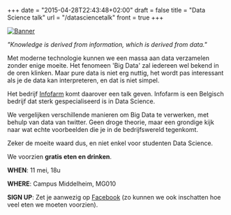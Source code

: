 +++
date = "2015-04-28T22:43:48+02:00"
draft = false
title = "Data Science talk"
url = "/datasciencetalk"
front = true
+++

<!-- TODO: vervang link naar facebook event, zowel banner als SIGN UP -->

[![Banner](/img/datascience.png)](https://www.youtube.com/watch?v=dQw4w9WgXcQ)

*"Knowledge is derived from information, which is derived from data."*

Met moderne technologie kunnen we een massa aan data verzamelen zonder enige moeite. Het fenomeen 'Big Data' zal iedereen wel bekend in de oren klinken. Maar pure data is niet erg nuttig, het wordt pas interessant als je de data kan interpreteren, en dat is niet simpel.

Het bedrijf [Infofarm](http://www.infofarm.be/) komt daarover een talk geven. Infofarm is een Belgisch bedrijf dat sterk gespecialiseerd is in Data Science.

We vergelijken verschillende manieren om Big Data te verwerken, met behulp van data van twitter. Geen droge theorie, maar een grondige kijk naar wat echte voorbeelden die je in de bedrijfswereld tegenkomt.

Zeker de moeite waard dus, en niet enkel voor studenten Data Science.

We voorzien **gratis eten en drinken**.

**WHEN**: 11 mei, 18u

**WHERE**: Campus Middelheim, MG010

**SIGN UP**: Zet je aanwezig op [Facebook](https://www.youtube.com/watch?v=dQw4w9WgXcQ) (zo kunnen we ook inschatten hoe veel eten we moeten voorzien).


